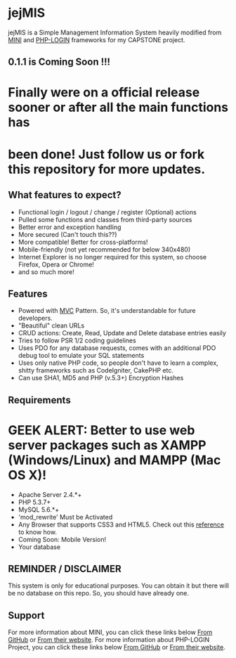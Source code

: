 # jejMIS

jejMIS is a Simple Management Information System heavily modified
from [MINI](http://www.php-mini.com) and [PHP-LOGIN](http://www.php-login.net/)
frameworks for my CAPSTONE project.

## 0.1.1 is Coming Soon !!!

# Finally were on a official release sooner or after all the main functions has
# been done! Just follow us or fork this repository for more updates.

## What features to expect?

- Functional login / logout / change / register (Optional) actions
- Pulled some functions and classes from third-party sources
- Better error and exception handling
- More secured (Can't touch this??)
- More compatible! Better for cross-platforms!
- Mobile-friendly (not yet recommended for below 340x480)
- Internet Explorer is no longer required for this system, so choose Firefox, Opera or Chrome!
- and so much more!

## Features

- Powered with [MVC](https://en.wikipedia.org/wiki/Model-view-controller) Pattern. So, it's understandable for future developers.
- "Beautiful" clean URLs
- CRUD actions: Create, Read, Update and Delete database entries easily
- Tries to follow PSR 1/2 coding guidelines
- Uses PDO for any database requests, comes with an additional PDO debug tool to emulate your SQL statements
- Uses only native PHP code, so people don't have to learn a complex, shitty frameworks such as CodeIgniter, CakePHP etc.
- Can use SHA1, MD5 and PHP (v.5.3+) Encryption Hashes

## Requirements
# GEEK ALERT: Better to use web server packages such as XAMPP (Windows/Linux) and MAMPP (Mac OS X)!

- Apache Server 2.4.*+
- PHP 5.3.7+
- MySQL 5.6.*+
- 'mod_rewrite' Must be Activated
- Any Browser that supports CSS3 and HTML5. Check out this [reference](http://caniuse.com/) to know how.
- Coming Soon: Mobile Version!
- Your database

## REMINDER / DISCLAIMER

This system is only for educational purposes. You can obtain it but there will be no database on this repo.
So, you should have already one.

## Support

For more information about MINI, you can click these links below
[From GitHub](https://www.github.com/panique/mini) or [From their website](http://www.php-mini.com/).
For more information about PHP-LOGIN Project, you can click these links below
[From GitHub](https://www.github.com/panique/huge) or [From their website](http://www.php-login.net/).